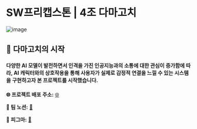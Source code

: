 # SW프리캡스톤 | 4조 다마고치
![image](https://github.com/user-attachments/assets/fc593705-70af-405a-939d-3be81591f8d8)

## 👾 다마고치의 시작
<h4>다양한 AI 모델이 발전하면서 인격을 가진 인공지능과의 소통에 대한 관심이 증가함에 따라, AI 캐릭터와의 상호작용을 통해 사용자가 실제로 감정적 연결을 느낄 수 있는 시스템을 구현하고자 본 프로젝트를 시작했습니다.</h4>

**🌐 프로젝트 배포 주소:** <a href='http://damagochi.shop'>🌐</a>

**💬 팀 노션:** <a href='https://www.notion.so/SW-12ffe3248b8281fd92beef484a215c65'>💬</a>

**🎨 피그마:** <a href='https://www.figma.com/design/lV5eYGRG1GUTaIhPQ8vTrc/SW-%ED%94%84%EB%A6%AC-%EC%BA%A1%EC%8A%A4%ED%86%A4-%EB%94%94%EC%9E%90%EC%9D%B8?node-id=0-1&t=xzzCE8frUkwojFF9-1'>🎨</a>
